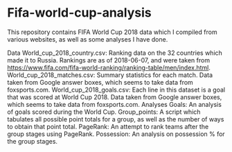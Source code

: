 # Fifa-world-cup-analysis

This repository contains FIFA World Cup 2018 data which I compiled from various websites, as well as some analyses I have done.

Data
World_cup_2018_country.csv: Ranking data on the 32 countries which made it to Russia. Rankings are as of 2018-06-07, and were taken from https://www.fifa.com/fifa-world-ranking/ranking-table/men/index.html.
World_cup_2018_matches.csv: Summary statistics for each match. Data taken from Google answer boxes, which seems to take data from foxsports.com.
World_cup_2018_goals.csv: Each line in this dataset is a goal that was scored at World Cup 2018. Data taken from Google answer boxes, which seems to take data from foxsports.com.
Analyses
Goals: An analysis of goals scored during the World Cup.
Group_points: A script which tabulates all possible point totals for a group, as well as the number of ways to obtain that point total.
PageRank: An attempt to rank teams after the group stages using PageRank.
Possession: An analysis on possession % for the group stages.
